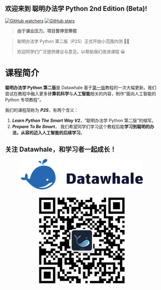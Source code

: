 ## **欢迎来到 聪明办法学 Python 2nd Edition (Beta)!**

[![GitHub watchers](https://img.shields.io/github/watchers/anine09/learn-python-the-smart-way-v2.svg?style=social&label=Watch)](https://github.com/anine09/learn-python-the-smart-way-v2)  [![GitHub stars](https://img.shields.io/github/stars/anine09/learn-python-the-smart-way-v2.svg?style=social&label=Stars)](https://github.com/anine09/learn-python-the-smart-way-v2)

> **由于课业压力，项目暂停至寒假**

> 聪明办法学 Python 第二版（P2S）正式开始小范围内测 🎉🎉
>
> 欢迎同学们广泛提供建议与意见，以帮助我们改进课程  😀



# 课程简介

**聪明办法学 Python 第二版**是 Datawhale 基于[第一版](https://github.com/datawhalechina/learn-python-the-smart-way)教程的一次大幅更新。我们尝试在教程中融入更多**计算机科学**与**人工智能**相关的内容，制作“面向人工智能的 Python 专项教程”。

我们的课程简称为 ***P2S***，有两个含义：

1. ***Learn Python The Smart Way V2***，“聪明办法学 Python 第二版”的缩写。
2. ***Prepare To Be Smart***， 我们希望同学们学习这个教程后能**学习到聪明的办法，从容的迈入人工智能的后续学习**。

## 关注 Datawhale，和学习者一起成长！

<div align="center">
<a href="https://datawhale.club/" target="_blank"><img style="height: 100px; " src="images/datawhale_logo.png"></a>
</div>
<p></p>
<div align="center">
<a href="https://mp.weixin.qq.com/s/dndXMp52neU6J5lBjlvvQw" target="_blank"><img style="height: 300px; " src="images/datawhale_wechat_qrcode.jpeg"></a>
</div>

